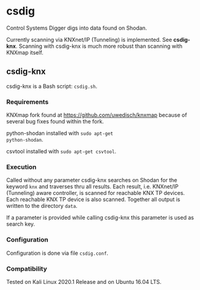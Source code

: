 # csdig
Control Systems Digger digs into data found on Shodan.

Currently scanning via KNXnet/IP (Tunneling) is implemented. See **csdig-knx**.  Scanning with csdig-knx is much more robust than scanning with KNXmap itself.

## csdig-knx
csdig-knx is a Bash script: <code>csdig.sh</code>.

### Requirements
KNXmap fork found at https://github.com/uwedisch/knxmap because of several bug fixes found within the fork.

python-shodan installed with <code>sudo apt-get python-shodan</code>.

csvtool installed with <code>sudo apt-get csvtool</code>.
  
### Execution
Called without any parameter csdig-knx searches on Shodan for the keyword <code>knx</code> and traverses thru all results.  Each result, i.e. KNXnet/IP (Tunneling) aware controller, is scanned for reachable KNX TP devices.  Each reachable KNX TP device is also scanned.  Together all output is written to the directory <code>data</code>.

If a parameter is provided while calling csdig-knx this parameter is used as search key.

### Configuration
Configuration is done via file <code>csdig.conf</code>.

### Compatibility
Tested on Kali Linux 2020.1 Release and on Ubuntu 16.04 LTS.
